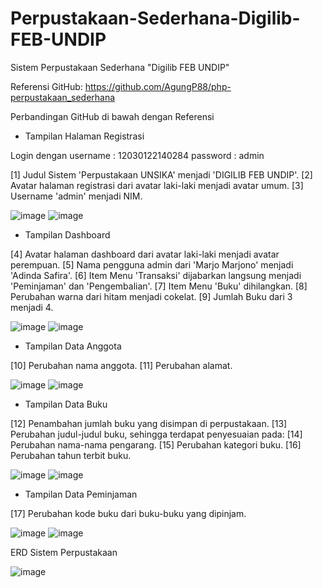 # Perpustakaan-Sederhana-Digilib-FEB-UNDIP

Sistem Perpustakaan Sederhana
"Digilib FEB UNDIP"

Referensi GitHub: https://github.com/AgungP88/php-perpustakaan_sederhana

Perbandingan GitHub di bawah dengan Referensi

* Tampilan Halaman Registrasi

Login dengan
username : 12030122140284
password : admin

[1] Judul Sistem 'Perpustakaan UNSIKA' menjadi 'DIGILIB FEB UNDIP'.
[2] Avatar halaman registrasi dari avatar laki-laki menjadi avatar umum.
[3] Username 'admin' menjadi NIM.

![image](https://github.com/AdindaAurielSafira/PengkodeanDanPemrograman-Sistem-Perpustakaan/blob/main/perbedaan/Modif%20%231.png)
![image](https://github.com/AdindaAurielSafira/PengkodeanDanPemrograman-Sistem-Perpustakaan/blob/main/perbedaan/Asli%20%231.png)

* Tampilan Dashboard

[4] Avatar halaman dashboard dari avatar laki-laki menjadi avatar perempuan.
[5] Nama pengguna admin dari 'Marjo Marjono' menjadi 'Adinda Safira'.
[6] Item Menu 'Transaksi' dijabarkan langsung menjadi 'Peminjaman' dan 'Pengembalian'.
[7] Item Menu 'Buku' dihilangkan.
[8] Perubahan warna dari hitam menjadi cokelat.
[9] Jumlah Buku dari 3 menjadi 4.

![image](https://github.com/AdindaAurielSafira/PengkodeanDanPemrograman-Sistem-Perpustakaan/blob/main/perbedaan/Modif%20%232.png)
![image](https://github.com/AdindaAurielSafira/PengkodeanDanPemrograman-Sistem-Perpustakaan/blob/main/perbedaan/Asli%20%232.png)

* Tampilan Data Anggota

[10] Perubahan nama anggota.
[11] Perubahan alamat.

![image](https://github.com/AdindaAurielSafira/PengkodeanDanPemrograman-Sistem-Perpustakaan/blob/main/perbedaan/Modif%20%233.png)
![image](https://github.com/AdindaAurielSafira/PengkodeanDanPemrograman-Sistem-Perpustakaan/blob/main/perbedaan/Asli%20%233.png)

* Tampilan Data Buku

[12] Penambahan jumlah buku yang disimpan di perpustakaan.
[13] Perubahan judul-judul buku, sehingga terdapat penyesuaian pada:
[14] Perubahan nama-nama pengarang.
[15] Perubahan kategori buku.
[16] Perubahan tahun terbit buku.

![image](https://github.com/AdindaAurielSafira/PengkodeanDanPemrograman-Sistem-Perpustakaan/blob/main/perbedaan/Modif%20%234.png)
![image](https://github.com/AdindaAurielSafira/PengkodeanDanPemrograman-Sistem-Perpustakaan/blob/main/perbedaan/Asli%20%234.png)

* Tampilan Data Peminjaman

[17] Perubahan kode buku dari buku-buku yang dipinjam.

![image](https://github.com/AdindaAurielSafira/PengkodeanDanPemrograman-Sistem-Perpustakaan/blob/main/perbedaan/Modif%20%235.png)
![image](https://github.com/AdindaAurielSafira/PengkodeanDanPemrograman-Sistem-Perpustakaan/blob/main/perbedaan/Asli%20%235.png)

ERD Sistem Perpustakaan

![image](https://github.com/AdindaAurielSafira/PengkodeanDanPemrograman-Sistem-Perpustakaan/blob/main/perbedaan/ERD.png)
